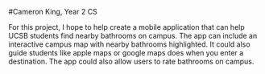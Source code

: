 #Cameron King, Year 2 CS

For this project, I hope to help create a mobile application that can help UCSB students find nearby bathrooms on campus. The app can include an interactive campus map with nearby bathrooms highlighted. It could also guide students like apple maps or google maps does when you enter a destination. The app could also allow users to rate bathrooms on campus.
